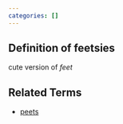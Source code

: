 ```yaml
---
categories: []
---
```

## Definition of feetsies

cute version of _feet_

## Related Terms

- [peets](./peets)
